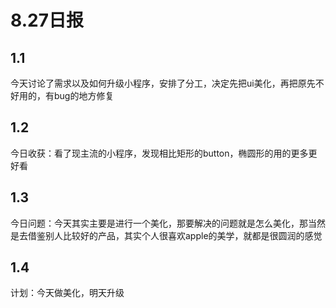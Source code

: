 # 8.27日报

## 1.1

今天讨论了需求以及如何升级小程序，安排了分工，决定先把ui美化，再把原先不好用的，有bug的地方修复

## 1.2

今日收获：看了现主流的小程序，发现相比矩形的button，椭圆形的用的更多更好看

## 1.3

今日问题：今天其实主要是进行一个美化，那要解决的问题就是怎么美化，那当然是去借鉴别人比较好的产品，其实个人很喜欢apple的美学，就都是很圆润的感觉

## 1.4

计划：今天做美化，明天升级


